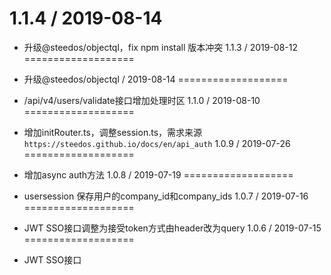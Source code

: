 
1.1.4 / 2019-08-14
===================

  * 升级@steedos/objectql，fix npm install 版本冲突
1.1.3 / 2019-08-12
===================

  * 升级@steedos/objectql / 2019-08-14
===================

  * /api/v4/users/validate接口增加处理时区
1.1.0 / 2019-08-10
===================

  * 增加initRouter.ts，调整session.ts，需求来源 `https://steedos.github.io/docs/en/api_auth`
1.0.9 / 2019-07-26
===================

  * 增加async auth方法
1.0.8 / 2019-07-19
===================

  * usersession 保存用户的company_id和company_ids
1.0.7 / 2019-07-16
===================

  * JWT SSO接口调整为接受token方式由header改为query
1.0.6 / 2019-07-15
===================

  * JWT SSO接口